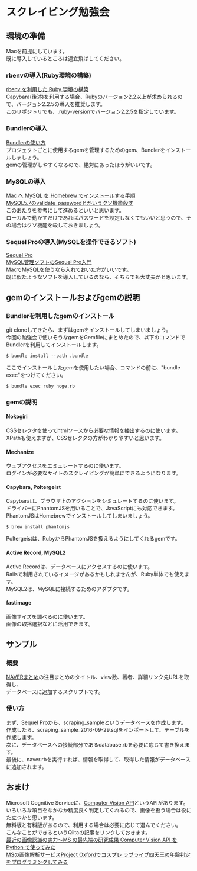 # スクレイピング勉強会

## 環境の準備

Macを前提にしています。  
既に導入しているところは適宜飛ばしてください。

### rbenvの導入(Ruby環境の構築)

[rbenv を利用した Ruby 環境の構築](http://dev.classmethod.jp/server-side/language/build-ruby-environment-by-rbenv/)  
Capybara(後述)を利用する場合、Rubyのバージョン2.2以上が求められるので、バージョン2.2.5の導入を推奨します。  
このリポジトリでも、.ruby-versionでバージョン2.2.5を指定しています。

### Bundlerの導入

[Bundlerの使い方](http://qiita.com/oshou/items/6283c2315dc7dd244aef)  
プロジェクトごとに使用するgemを管理するためのgem、Bundlerをインストールしましょう。  
gemの管理がしやすくなるので、絶対にあったほうがいいです。

### MySQLの導入

[Mac へ MySQL を Homebrew でインストールする手順](http://qiita.com/hkusu/items/cda3e8461e7a46ecf25d)  
[MySQL5.7のvalidate_passwordとかいうクソ機能殺す](http://thr3a.hatenablog.com/entry/20160229/1456727388)  
このあたりを参考にして進めるといいと思います。  
ローカルで動かすだけであればパスワードを設定しなくてもいいと思うので、その場合はクソ機能を殺しておきましょう。

### Sequel Proの導入(MySQLを操作できるソフト)

[Sequel Pro](https://www.sequelpro.com/)  
[MySQL管理ソフトのSequel Pro入門](http://www.task-notes.com/entry/20150131/1422699221)  
MacでMySQLを使うなら入れておいた方がいいです。  
既に似たようなソフトを導入しているのなら、そちらでも大丈夫かと思います。

## gemのインストールおよびgemの説明

### Bundlerを利用したgemのインストール

git cloneしてきたら、まずはgemをインストールしてしまいましょう。  
今回の勉強会で使いそうなgemをGemfileにまとめたので、以下のコマンドでBundlerを利用してインストールします。

```
$ bundle install --path .bundle
```

ここでインストールしたgemを使用したい場合、コマンドの前に、"bundle exec"をつけてください。

```
$ bundle exec ruby hoge.rb
```

### gemの説明

#### Nokogiri

CSSセレクタを使ってhtmlソースから必要な情報を抽出するのに使います。  
XPathも使えますが、CSSセレクタの方がわかりやすいと思います。

#### Mechanize

ウェブアクセスをエミュレートするのに使います。  
ログインが必要なサイトのスクレイピングが簡単にできるようになります。

#### Capybara, Poltergeist

Capybaraは、ブラウザ上のアクションをシミュレートするのに使います。  
ドライバーにPhantomJSを用いることで、JavaScriptにも対応できます。  
PhantomJSはHomebrewでインストールしてしまいましょう。

```
$ brew install phantomjs
```
  
Poltergeistは、RubyからPhantomJSを扱えるようにしてくれるgemです。

#### Active Record, MySQL2

Active Recordは、データベースにアクセスするのに使います。  
Railsで利用されているイメージがあるかもしれませんが、Ruby単体でも使えます。  
MySQL2は、MySQLに接続するためのアダプタです。

#### fastimage

画像サイズを調べるのに使います。  
画像の取捨選択などに活用できます。

## サンプル

### 概要

[NAVERまとめ](http://matome.naver.jp/)の注目まとめのタイトル、view数、著者、詳細リンク先URLを取得し、  
データベースに追加するスクリプトです。

### 使い方

まず、Sequel Proから、scraping\_sampleというデータベースを作成します。  
作成したら、scraping\_sample\_2016-09-29.sqlをインポートして、テーブルを作成します。  
次に、データベースへの接続部分であるdatabase.rbを必要に応じて書き換えます。  
最後に、naver.rbを実行すれば、情報を取得して、取得した情報がデータベースに追加されます。

## おまけ

Microsoft Cognitive Serviceに、[Computer Vision API](https://www.microsoft.com/cognitive-services/en-us/computer-vision-api)というAPIがあります。  
いろいろな項目をなかなか精度良く判定してくれるので、画像を扱う場合は役にた立つかと思います。  
無料版と有料版があるので、利用する場合は必要に応じて選んでください。  
こんなことができるというQiitaの記事をリンクしておきます。  
[最近の画像認識の実力～MS の最先端の研究成果 Computer Vision API を Python で使ってみた](http://qiita.com/kosfuji/items/621cbedfad0eb68b2f5d)  
[MSの画像解析サービスProject Oxfordでコスプレ ラブライブ四天王の年齢判定をプログラミングしてみる](http://qiita.com/AKB428/items/ba32bdf917037956b40f)
